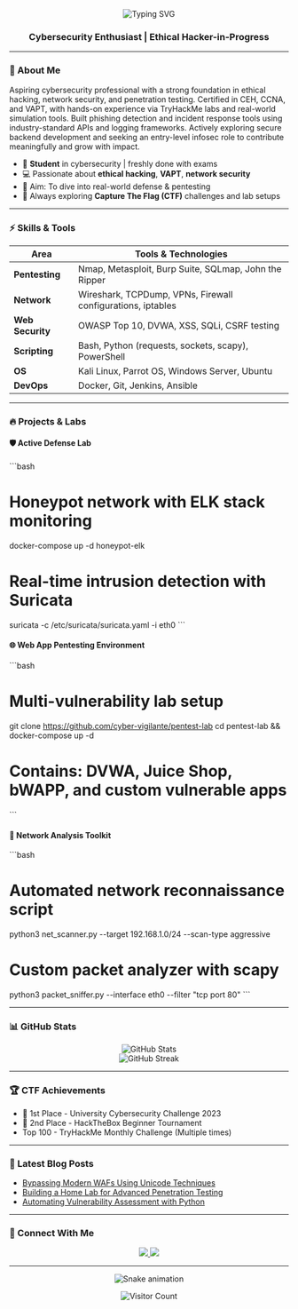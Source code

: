 <div align="center">



  <!-- Typing Effect -->
  <img src="https://readme-typing-svg.herokuapp.com?font=Fira+Code&size=28&pause=1000&color=00FF41&center=true&vCenter=true&width=500&lines=Ethical+Hacker;Red+Teamer;Cyber+Security+Enthusiast;Bug+Bounty+Hunter" alt="Typing SVG" />

</div>


<h3 align="center">Cybersecurity Enthusiast | Ethical Hacker-in-Progress</h3>

---

### 🚨 About Me
Aspiring cybersecurity professional with a strong foundation in ethical hacking, network security, and penetration 
testing. Certified in CEH, CCNA, and VAPT, with hands-on experience via TryHackMe labs and real-world 
simulation tools. Built phishing detection and incident response tools using industry-standard APIs and logging 
frameworks. Actively exploring secure backend development and seeking an entry-level infosec role to contribute 
meaningfully and grow with impact.
- 🔭 **Student** in cybersecurity | freshly done with exams
- 💻 Passionate about **ethical hacking**, **VAPT**, **network security**
- 🎯 Aim: To dive into real-world defense & pentesting
- 🏴 Always exploring **Capture The Flag (CTF)** challenges and lab setups


---

### ⚡ Skills & Tools
| Area             | Tools & Technologies                            |
|------------------|--------------------------------------------------|
| **Pentesting**   | Nmap, Metasploit, Burp Suite, SQLmap, John the Ripper |
| **Network**      | Wireshark, TCPDump, VPNs, Firewall configurations, iptables |
| **Web Security** | OWASP Top 10, DVWA, XSS, SQLi, CSRF testing      |
| **Scripting**    | Bash, Python (requests, sockets, scapy), PowerShell |
| **OS**           | Kali Linux, Parrot OS, Windows Server, Ubuntu    |
| **DevOps**       | Docker, Git, Jenkins, Ansible                    |

---

### 🔥 Projects & Labs

#### 🛡️ Active Defense Lab
\`\`\`bash
# Honeypot network with ELK stack monitoring
docker-compose up -d honeypot-elk
# Real-time intrusion detection with Suricata
suricata -c /etc/suricata/suricata.yaml -i eth0
\`\`\`

#### 🌐 Web App Pentesting Environment
\`\`\`bash
# Multi-vulnerability lab setup
git clone https://github.com/cyber-vigilante/pentest-lab
cd pentest-lab && docker-compose up -d
# Contains: DVWA, Juice Shop, bWAPP, and custom vulnerable apps
\`\`\`

#### 📡 Network Analysis Toolkit
\`\`\`bash
# Automated network reconnaissance script
python3 net_scanner.py --target 192.168.1.0/24 --scan-type aggressive
# Custom packet analyzer with scapy
python3 packet_sniffer.py --interface eth0 --filter "tcp port 80"
\`\`\`

---

### 📊 GitHub Stats
<p align="center">
  <img src="https://github-readme-stats.vercel.app/api?username=CYBER_VIGILANTE&show_icons=true&theme=dark&count_private=true" alt="GitHub Stats"/>
  <br/>
  <img src="https://github-readme-streak-stats.herokuapp.com/?user=CYBER_VIGILANTE&theme=dark" alt="GitHub Streak"/>
</p>

---

### 🏆 CTF Achievements
- 🥇 1st Place - University Cybersecurity Challenge 2023
- 🥈 2nd Place - HackTheBox Beginner Tournament
- Top 100 - TryHackMe Monthly Challenge (Multiple times)

---


### 📝 Latest Blog Posts
- [Bypassing Modern WAFs Using Unicode Techniques](https://medium.com/@cyber_vigilante)
- [Building a Home Lab for Advanced Penetration Testing]()
- [Automating Vulnerability Assessment with Python]()

---

### 🔗 Connect With Me
<p align="center">
  <a href="https://tryhackme.com/p/shaniyadav2145">
    <img src="https://img.shields.io/badge/TryHackMe-212C42?style=for-the-badge&logo=tryhackme&logoColor=white" />
  </a>
 
  <a href="https://www.linkedin.com/in/cyber-vigilante/">
    <img src="https://img.shields.io/badge/LinkedIn-0077B5?style=for-the-badge&logo=linkedin&logoColor=white" />
  </a>
</p>

---

<!-- Snake Game Repo View -->

<div align="center">
  <img src="https://profile-readme-generator.com/assets/snake.svg" alt="Snake animation" />
</div>

<p align="center">
  <img src="https://visitor-badge.laobi.icu/badge?page_id=CYBER_VIGILANTE.CYBER_VIGILANTE" alt="Visitor Count"/>
</p>
